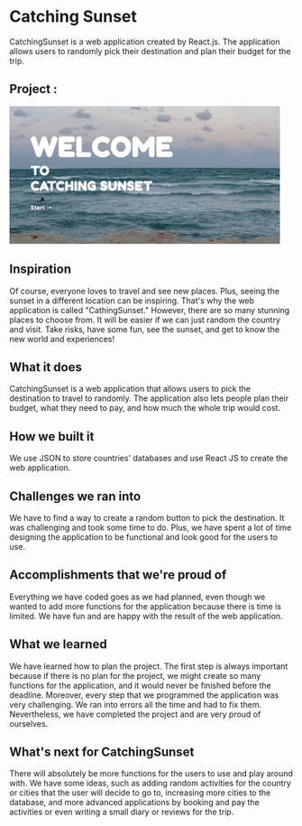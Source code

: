 # Catching Sunset

CatchingSunset is a web application created by React.js. The application allows users to randomly pick their destination and plan their budget for the trip.

## Project :

![Alt text](/public/img/sunset.gif "CatchingSunset")

## Inspiration

Of course, everyone loves to travel and see new places. Plus, seeing the sunset in a different location can be inspiring. That's why the web application is called "CathingSunset." However, there are so many stunning places to choose from. It will be easier if we can just random the country and visit. Take risks, have some fun, see the sunset, and get to know the new world and experiences!

## What it does

CatchingSunset is a web application that allows users to pick the destination to travel to randomly. The application also lets people plan their budget, what they need to pay, and how much the whole trip would cost.

## How we built it

We use JSON to store countries' databases and use React JS to create the web application.

## Challenges we ran into

We have to find a way to create a random button to pick the destination. It was challenging and took some time to do. Plus, we have spent a lot of time designing the application to be functional and look good for the users to use.

## Accomplishments that we're proud of

Everything we have coded goes as we had planned, even though we wanted to add more functions for the application because there is time is limited. We have fun and are happy with the result of the web application.

## What we learned

We have learned how to plan the project. The first step is always important because if there is no plan for the project, we might create so many functions for the application, and it would never be finished before the deadline. Moreover, every step that we programmed the application was very challenging. We ran into errors all the time and had to fix them. Nevertheless, we have completed the project and are very proud of ourselves.

## What's next for CatchingSunset

There will absolutely be more functions for the users to use and play around with. We have some ideas, such as adding random activities for the country or cities that the user will decide to go to, increasing more cities to the database, and more advanced applications by booking and pay the activities or even writing a small diary or reviews for the trip.

